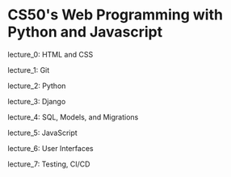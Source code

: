 # CS50's Web Programming with Python and Javascript

lecture_0: HTML and CSS

lecture_1: Git

lecture_2: Python

lecture_3: Django

lecture_4: SQL, Models, and Migrations

lecture_5: JavaScript

lecture_6: User Interfaces

lecture_7: Testing, CI/CD